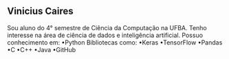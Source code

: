 ## Vinicius Caires


Sou aluno do 4° semestre de Ciência da Computação na UFBA.
Tenho interesse na área de ciência de dados e inteligência artificial.
Possuo conhecimento em:
  •Python
   Bibliotecas como:
      •Keras
      •TensorFlow
      •Pandas
  •C
  •C++
  •Java
  •GitHub
